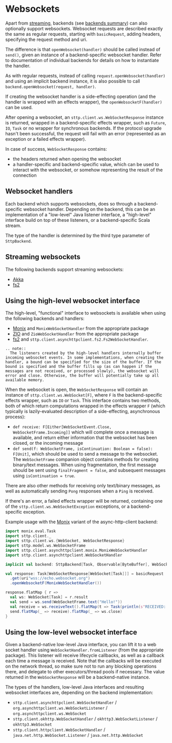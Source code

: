 # Websockets

Apart from [streaming](requests/streaming.md), backends (see [backends summary](backends/summary.md)) can also optionally support websockets. Websocket requests are described exactly the same as regular requests, starting with `basicRequest`, adding headers, specifying the request method and uri.

The difference is that `openWebsocket(handler)` should be called instead of `send()`, given an instance of a backend-specific websocket handler. Refer to documentation of individual backends for details on how to instantiate the handler.

As with regular requests, instead of calling `request.openWebsocket(handler)` and using an implicit backend instance, it is also possible to call `backend.openWebsocket(request, handler)`.

If creating the websocket handler is a side-effecting operation (and the handler is wrapped with an effects wrapper), the `openWebsocketF(handler)` can be used.

After opening a websocket, an `sttp.client.ws.WebSocketResponse` instance is returned, wrapped in a backend-specific effects wrapper, such as `Future`, `IO`, `Task` or no wrapper for synchronous backends. If the protocol upgrade hasn't been successful, the request will fail with an error (represented as an exception or a failed effects wrapper).

In case of success, `WebSocketResponse` contains:

* the headers returned when opening the websocket
* a handler-specific and backend-specific value, which can be used to interact with the websocket, or somehow representing the result of the connection

## Websocket handlers

Each backend which supports websockets, does so through a backend-specific websocket handler. Depending on the backend, this can be an implementation of a "low-level" Java listener interface, a "high-level" interface build on top of these listeners, or a backend-specific Scala stream. 

The type of the handler is determined by the third type parameter of `SttpBackend`.

## Streaming websockets

The following backends support streaming websockets:

* [Akka](backends/akka.md#websockets)
* [fs2](backends/fs2.md#websockets)

## Using the high-level websocket interface

The high-level, "functional" interface to websockets is available when using the following backends and handlers:
 
* [Monix](backends/monix.md) and `MonixWebSocketHandler` from the appropriate package
* [ZIO](backends/zio.md) and `ZioWebSocketHandler` from the appropriate package
* [fs2](backends/fs2.md) and `sttp.client.asynchttpclient.fs2.Fs2WebSocketHandler`.

```eval_rst
.. note::
  The listeners created by the high-level handlers internally buffer incoming websocket events. In some implementations, when creating the handler, a bound can be specified for the size of the buffer. If the bound is specified and the buffer fills up (as can happen if the messages are not received, or processed slowly), the websocket will error and close. Otherwise, the buffer will potentially take up all available memory.
```

When the websocket is open, the `WebSocketResponse` will contain an instance of `sttp.client.ws.WebSocket[F]`, where `F` is the backend-specific effects wrapper, such as `IO` or `Task`. This interface contains two methods, both of which return computations wrapped in the effects wrapper `F` (which typically is lazily-evaluated description of a side-effecting, asynchronous process):

* `def receive: F[Either[WebSocketEvent.Close, WebSocketFrame.Incoming]]` which will complete once a message is available, and return either information that the websocket has been closed, or the incoming message
* `def send(f: WebSocketFrame, isContinuation: Boolean = false): F[Unit]`, which should be used to send a message to the websocket. The `WebSocketFrame` companion object contains methods for creating binary/text messages. When using fragmentation, the first message should be sent using `finalFragment = false`, and subsequent messages using `isContinuation = true`.

There are also other methods for receiving only text/binary messages, as well as automatically sending `Pong` responses when a `Ping` is received.

If there's an error, a failed effects wrapper will be returned, containing one of the `sttp.client.ws.WebSocketException` exceptions, or a backend-specific exception.

Example usage with the [Monix](backends/monix.md) variant of the async-http-client backend:

```scala
import monix.eval.Task
import sttp.client._
import sttp.client.ws.{WebSocket, WebSocketResponse}
import sttp.model.ws.WebSocketFrame
import sttp.client.asynchttpclient.monix.MonixWebSocketHandler
import sttp.client.asynchttpclient.WebSocketHandler

implicit val backend: SttpBackend[Task, Observable[ByteBuffer], WebSocketHandler] = ...

val response: Task[WebSocketResponse[WebSocket[Task]]] = basicRequest
  .get(uri"wss://echo.websocket.org")
  .openWebsocketF(MonixWebSocketHandler())

response.flatMap { r =>
  val ws: WebSocket[Task] = r.result
  val send = ws.send(WebSocketFrame.text("Hello!"))
  val receive = ws.receiveText().flatMap(t => Task(println(s"RECEIVED: $t")))
  send.flatMap(_ => receive).flatMap(_ => ws.close)
}
```

## Using the low-level websocket interface

Given a backend-native low-level Java interface, you can lift it to a web socket handler using `WebSocketHandler.fromListener` (from the appropriate package). This listener will receive lifecycle callbacks, as well as a callback each time a message is received. Note that the callbacks will be executed on the network thread, so make sure not to run any blocking operations there, and delegate to other executors/thread pools if necessary. The value returned in the `WebSocketResponse` will be a backend-native instance.
 
The types of the handlers, low-level Java interfaces and resulting websocket interfaces are, depending on the backend implementation:

* `sttp.client.asynchttpclient.WebSocketHandler` / `org.asynchttpclient.ws.WebSocketListener` / `org.asynchttpclient.ws.WebSocket` 
* `sttp.client.okhttp.WebSocketHandler` / `okhttp3.WebSocketListener` / `okhttp3.WebSocket`
* `sttp.client.httpclient.WebSocketHandler` / `java.net.http.WebSocket.Listener` / `java.net.http.WebSocket`
